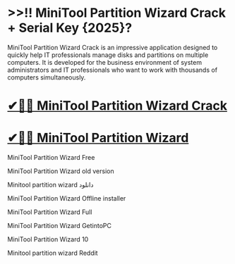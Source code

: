 # >>!! MiniTool Partition Wizard Crack + Serial Key {2025}?

MiniTool Partition Wizard Crack is an impressive application designed to quickly help IT professionals manage disks and partitions on multiple computers. It is developed for the business environment of system administrators and IT professionals who want to work with thousands of computers simultaneously.

# [✔🎉🚀 MiniTool Partition Wizard Crack](https://up-community.link/dl/)

# [✔🎉🚀 MiniTool Partition Wizard](https://up-community.link/dl/)

MiniTool Partition Wizard Free

MiniTool Partition Wizard old version

Minitool partition wizard دانلود

MiniTool Partition Wizard Offline installer

MiniTool Partition Wizard Full

MiniTool Partition Wizard GetintoPC

MiniTool Partition Wizard 10

Minitool partition wizard Reddit
